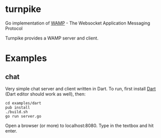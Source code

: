 turnpike
========

Go implementation of [WAMP](http://www.wamp.ws/) - The Websocket Application Messaging Protocol

Turnpike provides a WAMP server and client.

Examples
========

chat
----

Very simple chat server and client written in Dart. To run, first install [Dart](http://www.dartlang.org/tools/sdk/) (Dart editor should work as well), then:

    cd examples/dart
	pub install
	./build.sh
	go run server.go

Open a browser (or more) to localhost:8080. Type in the textbox and hit enter.
